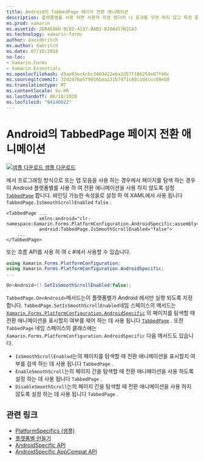 ```yaml
---
title: Android의 TabbedPage 페이지 전환 애니메이션
description: 플랫폼별를 사용 하면 사용자 지정 렌더러 나 효과를 구현 하지 않고 특정 플랫폼 에서만 사용할 수 있는 기능을 사용할 수 있습니다. 이 문서에서는 TabbedPage에서 페이지를 탐색할 때 전환 애니메이션을 사용 하지 않도록 설정 하는 Android 플랫폼별를 사용 하는 방법을 설명 합니다.
ms.prod: xamarin
ms.assetid: 2DB4EA6D-9CED-4137-BAB2-B20A457B1CA3
ms.technology: xamarin-forms
author: davidbritch
ms.author: dabritch
ms.date: 07/10/2018
no-loc:
- Xamarin.Forms
- Xamarin.Essentials
ms.openlocfilehash: d3ae03ec6cbc3469422e6a2d57f186254e87f40c
ms.sourcegitcommit: 32d2476a5f9016baa231b7471c88c1d4ccc08eb8
ms.translationtype: MT
ms.contentlocale: ko-KR
ms.lasthandoff: 06/18/2020
ms.locfileid: "84140022"
---
```

# <a name="tabbedpage-page-transition-animations-on-android"></a>Android의 TabbedPage 페이지 전환 애니메이션

[![샘플 다운로드](~/media/shared/download.png) 샘플 다운로드](https://docs.microsoft.com/samples/xamarin/xamarin-forms-samples/userinterface-platformspecifics)

에서 프로그래밍 방식으로 또는 탭 모음을 사용 하는 경우에서 페이지를 탐색 하는 경우이 Android 플랫폼별를 사용 하 여 전환 애니메이션을 사용 하지 않도록 설정 [`TabbedPage`](xref:Xamarin.Forms.TabbedPage) 합니다. 바인딩 가능한 속성을로 설정 하 여 XAML에서 사용 됩니다 `TabbedPage.IsSmoothScrollEnabled` `false` .

```xaml
<TabbedPage ...
            xmlns:android="clr-namespace:Xamarin.Forms.PlatformConfiguration.AndroidSpecific;assembly=Xamarin.Forms.Core"
            android:TabbedPage.IsSmoothScrollEnabled="false">
    ...
</TabbedPage>
```

또는 흐름 API를 사용 하 여 c #에서 사용할 수 있습니다.

```csharp
using Xamarin.Forms.PlatformConfiguration;
using Xamarin.Forms.PlatformConfiguration.AndroidSpecific;
...

On<Android>().SetIsSmoothScrollEnabled(false);
```

`TabbedPage.On<Android>`메서드는이 플랫폼별가 Android 에서만 실행 되도록 지정 합니다. `TabbedPage.SetIsSmoothScrollEnabled`네임 스페이스의 메서드는 [`Xamarin.Forms.PlatformConfiguration.AndroidSpecific`](xref:Xamarin.Forms.PlatformConfiguration.AndroidSpecific) 의 페이지를 탐색할 때 전환 애니메이션을 표시할지 여부를 제어 하는 데 사용 됩니다 [`TabbedPage`](xref:Xamarin.Forms.TabbedPage) . 또한 `TabbedPage` 네임 스페이스의 클래스에는 `Xamarin.Forms.PlatformConfiguration.AndroidSpecific` 다음 메서드도 있습니다.

- `IsSmoothScrollEnabled`는의 페이지를 탐색할 때 전환 애니메이션을 표시할지 여부를 검색 하는 데 사용 됩니다 `TabbedPage` .
- `EnableSmoothScroll`는의 페이지 간을 탐색할 때 전환 애니메이션을 사용 하도록 설정 하는 데 사용 됩니다 `TabbedPage` .
- `DisableSmoothScroll`는의 페이지 간을 탐색할 때 전환 애니메이션을 사용 하지 않도록 설정 하는 데 사용 됩니다 `TabbedPage` .

## <a name="related-links"></a>관련 링크

- [PlatformSpecifics (샘플)](https://docs.microsoft.com/samples/xamarin/xamarin-forms-samples/userinterface-platformspecifics)
- [플랫폼별 만들기](~/xamarin-forms/platform/platform-specifics/index.md#creating-platform-specifics)
- [AndroidSpecific API](xref:Xamarin.Forms.PlatformConfiguration.AndroidSpecific)
- [AndroidSpecific AppCompat API](xref:Xamarin.Forms.PlatformConfiguration.AndroidSpecific.AppCompat)
